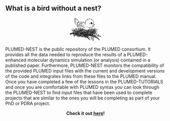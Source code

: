 What is a bird without a nest?
-----------------------------

<center><a href="https://www.plumed-nest.org"><img width="20%" src="nest.png"></a></center>

PLUMED-NEST is the public repository of the PLUMED consortium. It provides all the data needed to reproduce the results of a PLUMED-enhanced molecular dynamics simulation (or analysis) contained in a published paper. Furthermore, PLUMED-NEST monitors the compatibility of the provided PLUMED input files with the current and development versions of the code and integrates links from these files to the PLUMED manual.  Once you have completed a few of the lessons in the PLUMED-TUTORIALS and once you are comfortable with PLUMED syntax you can look through the PLUMED-NEST to find input files that have been used to complete projects that are similar to the ones you will be completing as part of your PhD or PDRA project. 

<center><p><b>Check it out <a href="https://www.plumed-nest.org">here</a>!</b></p></center>


